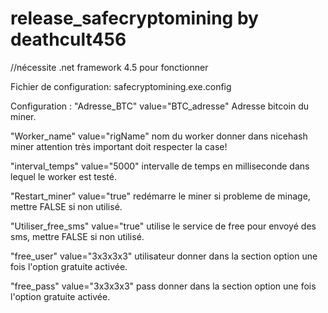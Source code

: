 # release_safecryptomining by deathcult456

//nécessite .net framework 4.5 pour fonctionner

Fichier de configuration: safecryptomining.exe.config  

Configuration :
"Adresse_BTC" value="BTC_adresse" Adresse bitcoin du miner.

"Worker_name" value="rigName"  nom du worker donner dans nicehash miner attention très important doit respecter la case!

"interval_temps" value="5000" intervalle de temps en milliseconde dans lequel le worker est testé.

"Restart_miner" value="true" redémarre le miner si probleme de minage, mettre FALSE si non utilisé.

"Utiliser_free_sms" value="true" utilise le service de free pour envoyé des sms, mettre FALSE si non utilisé.

"free_user" value="3x3x3x3" utilisateur donner dans la section option une fois l'option gratuite activée.

"free_pass" value="3x3x3x3" pass donner dans la section option une fois l'option gratuite activée.
